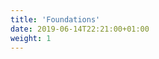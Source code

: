 ```yaml
---
title: 'Foundations'
date: 2019-06-14T22:21:00+01:00
weight: 1
---
```


<!-- MarkdownTOC autolink="true" -->

<!-- /MarkdownTOC -->



